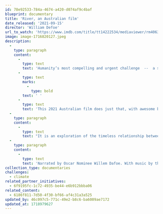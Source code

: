 ```yaml
---
id: 78e92533-784a-4674-a420-d074af9c4baf
blueprint: documentary
title: 'River, an Australian film'
date_released: '2021-09-15'
director: 'William Defoe'
url_to_watch: 'https://www.imdb.com/title/tt14222534/mediaviewer/rm4063294721/?ref_=ext_shr_em'
image: image-1716820127.jpeg
description:
  -
    type: paragraph
    content:
      -
        type: text
        text: 'Humanity’s most compelling and urgent challenge  --  a shift that underpins all of our major crises  --  is perhaps to understand, appreciate and act on exactly how the streams of life bind us into one inevitable village.'
      -
        type: text
        marks:
          -
            type: bold
        text: ' '
      -
        type: text
        text: 'This 2021 Australian film does just that, with awesome beauty and quiet wisdom.'
  -
    type: paragraph
    content:
      -
        type: text
        text: "It is an exploration of the timeless relationship between human civilization and Earth's rivers. Spanning six continents, this visual and musical tour-de-force is by turns celebratory, cautionary, and ultimately hopeful that we are beginning to understand rivers in all their complexity and fragility. "
  -
    type: paragraph
    content:
      -
        type: text
        text: 'Narrated by Oscar Nominee Willem Dafoe. With music by the Australian Chamber Orchestra and Radiohead.'
collection_type: documentaries
challenges:
  - climate
related_partner_initiatives:
  - 6f9195fc-1c72-4935-be44-e6b912bbba06
related_content:
  - 6186f811-7d50-4f30-bf66-af4c31a3a525
updated_by: 46c097c5-771c-49e2-b8c6-ba6009ae7172
updated_at: 1718979627
---
```

